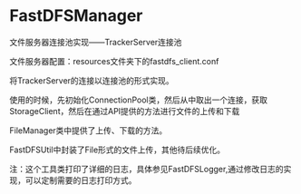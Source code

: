 # FastDFSManager
文件服务器连接池实现——TrackerServer连接池

文件服务器配置：resources文件夹下的fastdfs_client.conf

将TrackerServer的连接以连接池的形式实现。

使用的时候，先初始化ConnectionPool类，然后从中取出一个连接，获取StorageClient，然后在通过API提供的方法进行文件的上传和下载

FileManager类中提供了上传、下载的方法。

FastDFSUtil中封装了File形式的文件上传，其他待后续优化。

注：这个工具类打印了详细的日志，具体参见FastDFSLogger,通过修改日志的实现，可以定制需要的日志打印方式。
